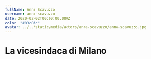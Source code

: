 ```yaml
---
fullName: Anna Scavuzzo
username: anna-scavuzzo
date: 2020-02-02T00:00:00.000Z
color: "#03c0dc"
avatar: ../../static/media/actors/anna-scavuzzo/anna-scavuzzo.jpg
---
```


# La vicesindaca di Milano
